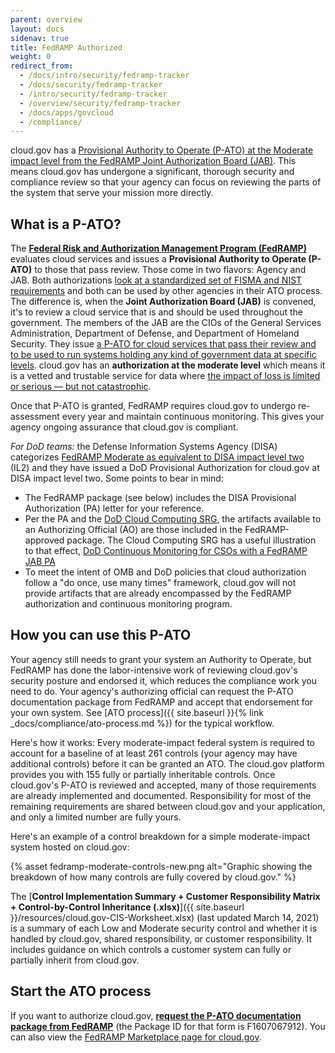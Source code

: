```yaml
---
parent: overview
layout: docs
sidenav: true
title: FedRAMP Authorized
weight: 0
redirect_from:
  - /docs/intro/security/fedramp-tracker
  - /docs/security/fedramp-tracker
  - /intro/security/fedramp-tracker
  - /overview/security/fedramp-tracker
  - /docs/apps/govcloud
  - /compliance/
---
```



cloud.gov has a [Provisional Authority to Operate (P-ATO) at the Moderate impact level from the FedRAMP Joint Authorization Board (JAB)](https://marketplace.fedramp.gov/#!/product/18f-cloudgov). This means cloud.gov has undergone a significant, thorough security and compliance review so that your agency can focus on reviewing the parts of the system that serve your mission more directly.

## What is a P-ATO?

The **[Federal Risk and Authorization Management Program (FedRAMP)](https://www.fedramp.gov/)** evaluates cloud services and issues a **Provisional Authority to Operate (P-ATO)** to those that pass review. Those come in two flavors: Agency and JAB. Both authorizations [look at a standardized set of FISMA and NIST requirements](https://www.fedramp.gov/jab-or-agency-how-do-i-get-a-fedramp-ato/) and both can be used by other agencies in their ATO process. The difference is, when the **Joint Authorization Board (JAB)** is convened, it's to review a cloud service that is and should be used throughout the government. The members of the JAB are the CIOs of the General Services Administration, Department of Defense, and Department of Homeland Security. They issue [a P-ATO for cloud services that pass their review and to be used to run systems holding any kind of government data at specific levels](https://marketplace.fedramp.gov/#!/products?status=Compliant&sort=productName&authorizationType=JAB). cloud.gov has an **authorization at the moderate level** which means it is a vetted and trustable service for data where [the impact of loss is limited or serious — but not catastrophic](http://csrc.nist.gov/publications/fips/fips199/FIPS-PUB-199-final.pdf#page=6).

Once that P-ATO is granted, FedRAMP requires cloud.gov to undergo re-assessment every year and maintain continuous monitoring. This gives your agency ongoing assurance that cloud.gov is compliant.

*For DoD teams:* the Defense Information Systems Agency (DISA) categorizes [FedRAMP Moderate as equivalent to DISA impact level two](https://dl.dod.cyber.mil/wp-content/uploads/cloud/pdf/Cloud_Computing_SRG_v1r3.pdf) (IL2) and they have issued a DoD Provisional Authorization for cloud.gov at DISA impact level two. Some points to bear in mind:

* The FedRAMP package (see below) includes the DISA Provisional Authorization (PA) letter for your reference.
* Per the PA and the [DoD Cloud Computing SRG](https://dl.dod.cyber.mil/wp-content/uploads/cloud/SRG/index.html), the artifacts available to an Authorizing Official (AO) are those included in the FedRAMP-approved package. The Cloud Computing SRG has a useful illustration to that effect, [DoD Continuous Monitoring for CSOs with a FedRAMP JAB PA](https://dl.dod.cyber.mil/wp-content/uploads/cloud/SRG/index.html#_Fig4)
* To meet the intent of OMB and DoD policies that cloud authorization follow a "do once, use many times" framework, cloud.gov will not provide artifacts that are already encompassed by the FedRAMP authorization and continuous monitoring program.  

## How you can use this P-ATO

Your agency still needs to grant your system an Authority to Operate, but FedRAMP has done the labor-intensive work of reviewing cloud.gov's security posture and endorsed it, which reduces the compliance work you need to do. Your agency's authorizing official can request the P-ATO documentation package from FedRAMP and accept that endorsement for your own system. See [ATO process]({{ site.baseurl }}{% link _docs/compliance/ato-process.md %}) for the typical workflow.

Here's how it works: Every moderate-impact federal system is required to account for a baseline of at least 261 controls (your agency may have additional controls) before it can be granted an ATO. The cloud.gov platform provides you with 155 fully or partially inheritable controls. Once cloud.gov's P-ATO is reviewed and accepted, many of those requirements are already implemented and documented. Responsibility for most of the remaining requirements are shared between cloud.gov and your application, and only a limited number are fully yours.

Here's an example of a control breakdown for a simple moderate-impact system hosted on cloud.gov:

{% asset fedramp-moderate-controls-new.png alt="Graphic showing the breakdown of how many controls are fully covered by cloud.gov." %}

The [**Control Implementation Summary + Customer Responsibility Matrix + Control-by-Control Inheritance (.xlsx)**]({{ site.baseurl }}/resources/cloud.gov-CIS-Worksheet.xlsx) (last updated March 14, 2021) is a summary of each Low and Moderate security control and whether it is handled by cloud.gov, shared responsibility, or customer responsibility. It includes guidance on which controls a customer system can fully or partially inherit from cloud.gov.

## Start the ATO process

If you want to authorize cloud.gov, [**request the P-ATO documentation package from FedRAMP**](https://www.fedramp.gov/assets/resources/documents/Agency_Package_Request_Form.pdf) (the Package ID for that form is F1607067912). You can also view the [FedRAMP Marketplace page for cloud.gov](https://marketplace.fedramp.gov/#/product/18f-cloudgov?sort=productName).
